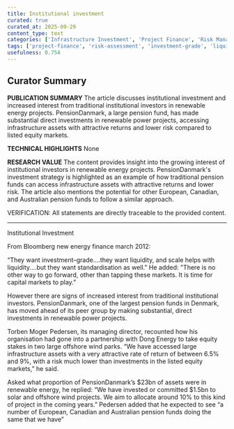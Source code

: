 ```yaml
---
title: Institutional investment
curated: true
curated_at: 2025-09-29
content_type: text
categories: ['Infrastructure Investment', 'Project Finance', 'Risk Management']
tags: ['project-finance', 'risk-assessment', 'investment-grade', 'liquidity', 'standardization', 'renewable-energy', 'pension-funds', 'infrastructure-investments', 'asset-allocation']
usefulness: 0.754
---
```

## Curator Summary

**PUBLICATION SUMMARY**
The article discusses institutional investment and increased interest from traditional institutional investors in renewable energy projects. PensionDanmark, a large pension fund, has made substantial direct investments in renewable power projects, accessing infrastructure assets with attractive returns and lower risk compared to listed equity markets.

**TECHNICAL HIGHLIGHTS**
None

**RESEARCH VALUE**
The content provides insight into the growing interest of institutional investors in renewable energy projects. PensionDanmark's investment strategy is highlighted as an example of how traditional pension funds can access infrastructure assets with attractive returns and lower risk. The article also mentions the potential for other European, Canadian, and Australian pension funds to follow a similar approach.

VERIFICATION: All statements are directly traceable to the provided content.

---

Institutional Investment

From Bloomberg new energy finance march 2012:

“They want investment–grade....they want liquidity, and scale helps with liquidity....but they want standardisation as well." He added: "There is no other way to go forward, other than tapping these markets. It is time for capital markets to play.”

However there are signs of increased interest from traditional institutional investors. PensionDanmark, one of the largest pension funds in Denmark, has moved ahead of its peer group by making substantial, direct investments in renewable power projects.

Torben Moger Pedersen, its managing director, recounted how his organisation had gone into a partnership with Dong Energy to take equity stakes in two large offshore wind parks. “We have accessed large infrastructure assets with a very attractive rate of return of between 6.5% and 9%, with a risk much lower than investments in the listed equity markets,” he said.

Asked what proportion of PensionDanmark’s $23bn of assets were in renewable energy, he replied: “We have invested or committed $1.5bn to solar and offshore wind projects. We aim to allocate around 10% to this kind of project in the coming years.” Pedersen added that he expected to see “a number of European, Canadian and Australian pension funds doing the same that we have”